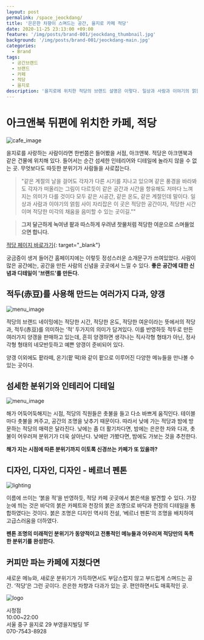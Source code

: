 ```yaml
---
layout: post
permalink: /space_jeockdang/
title: '은은한 차향이 스며드는 공간, 을지로 카페 적당'
date: 2020-11-25 23:13:00 +09:00
feature: '/img/posts/brand-001/jeockdang_thumbnail.jpg'
background: '/img/posts/brand-001/jeockdang-main.jpg'
categories:
  - Brand
tags:
  - 공간브랜드
  - 브랜드
  - 카페
  - 적당
  - 을지로
description: '을지로에 위치한 적당의 브랜드 설명은 이렇다. 일상과 사람과 이야기의 얽힘 사이 자리잡은 이 곳은 적당한 공간이자, 적당한 시간이며 적당한 미각의 채움을 음미할 수 있는 곳이길.'
---
```

# 아크앤북 뒤편에 위치한 카페, 적당
![cafe_image](/img/posts/brand-001/jeockdang-blog.jpeg)

을지로를 사랑하는 사람이라면 한번쯤은 들어봤을 서점, 아크앤북.
적당은 아크앤북과 같은 건물에 위치해 있다.
들어서는 순간 섬세한 인테리어와 디테일에 놀라지 않을 수 없는 곳. 무엇보다도 따듯한 분위기가 사람들을 사로잡는다.

>"같은 계절의 날을 걸어도 각자가 다른 시기를 지나고 있으며 같은 풍경을 바라봐도 각자가 떠올리는 그림이 다르듯이 같은 공간과 시간을 향유해도 저마다 느껴지는 의미가 다를 것이다 모두 같은 시공간, 같은 온도, 같은 계절인데 말이다. 일상과 사람과 이야기의 얽힘 사이 자리잡은 이 곳은 적당한 공간이자, 적당한 시간이며 적당한 미각의 채움을 음미할 수 있는 곳이길.""<br/>

><strong>그저 달근하게 녹여낸 팥과 따스하게 우려낸 찻물처럼 적당한 여운으로 스며들었으면 합니다.</strong>

[적당 페이지 바로가기](http://otdcorp.co.kr/our-brand/jeokdang/){: target="_blank"}

궁금증이 생겨 들어간 홈페이지에는 이렇듯 정성스러운 소개문구가 쓰여있었다.
사람이 많은 공간에는, 공간을 만든 사람의 신념을 곳곳에서 느낄 수 있다.
<strong>좋은 공간에 대한 신념과 디테일이 '브랜드'를 만든다.</strong>

## 적두(赤豆)를 사용해 만드는 여러가지 다과, 양갱
![menu_image](/img/posts/brand-001/yanggaeng.jpg)

적당의 브랜드 네이밍에는 적당한 시간, 적당한 온도, 적당한 여운이라는 뜻에서의 적당과, 적두(赤豆)를 의미하는 ‘적’ 두가지의 의미가 담겨있다. 이를 반영하듯 적두로 만든 여러가지 양갱을 판매하고 있는데, 흔히 양갱하면 생각나는 직사각형 형태가 아닌, 정사각형 형태의 네모반듯하고 예쁜 양갱이 준비되어 있다.

양갱 이외에도 팥라떼, 온기(팥 떡)와 같이 팥으로 이루어진 다양한 메뉴들을 만나볼 수 있는 곳이다.

## 섬세한 분위기와 인테리어 디테일
![menu_image](/img/posts/brand-001/light.jpg)

해가 어둑어둑해지는 시점, 적당의 직원들은 촛불을 들고 다소 바쁘게 움직인다.
테이블 마다 촛불을 켜주고, 공간의 조명을 낮추기 때문이다.
따라서 낮에 가는 적당과 밤에 방문하는 적당의 매력은 달라진다.
낮에는 좀 더 활기차다면, 밤에는 은은한 차와 다과, 촛불이 어우러져 분위기가 더욱 살아난다.
낮에만 가봤다면, 밤에도 가보는 것을 추천한다.

<strong>해가 지는 시점에 따른 분위기까지 이토록 신경쓰는 카페가 또 있을까?</strong>

## 디자인, 디자인, 디자인 - 베르너 펜톤
![lighting](/img/posts/brand-001/IMG_3821.jpg)

이름에 쓰이는 ‘붉을 적’을 반영하듯, 적당 카페 곳곳에서 붉은색을 발견할 수 있다. 가장 눈에 띄는 것은 바닥의 붉은 카페트와 천장의 붉은 조명으로 바닥과 천장의 디테일을 통합하였다는 것이다.
붉은 조명은 디자인 역사의 전설, ‘베르너 펜톤’의 조명을 배치하여 고급스러움을 더하였다.

<strong>펜톤 조명의 미래적인 분위기가 동양적이고 전통적인 메뉴들과 어우러져 적당만의 독특한 분위기를 완성한다.</strong>

## 커피만 파는 카페에 지쳤다면
새로운 메뉴와, 새로운 분위기가 가득하면서도 부담스럽지 않고 부드럽게 스며드는 공간. ‘적당’은 그런 곳이다. 은은한 차향과 다과가 있는 곳. 편안하면서도 매혹적인 곳.

![logo](/img/posts/brand-001/logo.jpeg)

시청점<br/>
10:00~22:00<br/>
서울 중구 을지로 29 부영을지빌딩 1F<br/>
070-7543-8928
